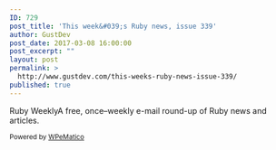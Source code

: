 ```yaml
---
ID: 729
post_title: 'This week&#039;s Ruby news, issue 339'
author: GustDev
post_date: 2017-03-08 16:00:00
post_excerpt: ""
layout: post
permalink: >
  http://www.gustdev.com/this-weeks-ruby-news-issue-339/
published: true
---
```

Ruby WeeklyA free, once&ndash;weekly e-mail round-up of Ruby news and articles.<p class="wpematico_credit"><small>Powered by <a href="http://www.wpematico.com" target="_blank">WPeMatico</a></small></p>